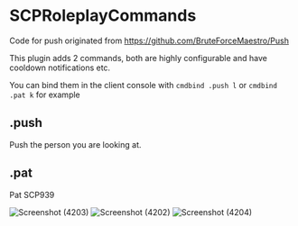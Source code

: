# SCPRoleplayCommands
Code for push originated from https://github.com/BruteForceMaestro/Push

This plugin adds 2 commands, both are highly configurable and have cooldown notifications etc.

You can bind them in the client console with `cmdbind .push l` or `cmdbind .pat k` for example

## .push
Push the person you are looking at.

## .pat
Pat SCP939



![Screenshot (4203)](https://github.com/morgana-x/SCPRoleplayCommands/assets/89588301/c91ab1a6-5d1f-4780-a9f9-e874f3e470c5)
![Screenshot (4202)](https://github.com/morgana-x/SCPRoleplayCommands/assets/89588301/a58f99ec-3b2f-43d1-9cab-a0b7b5fcdbe4)
![Screenshot (4204)](https://github.com/morgana-x/SCPRoleplayCommands/assets/89588301/dfb9c292-56df-4f13-8db7-5ac4b4cb8b70)
